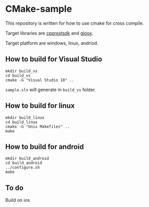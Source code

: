 CMake-sample
======

 This repository is written for how to use cmake for cross compile.

 Target libraries are [cpprestsdk](https://github.com/Microsoft/cpprestsdk) and [gloox](https://camaya.net/gloox/).

 Target platform are windows, linux, andriod.

How to build for Visual Studio
------

    mkdir build_vs
    cd build_vs
    cmake -G "Visual Studio 10" ..

`sample.sln` will generate in `build_vs` folder.

How to build for linux
------

    mkdir build_linux
    cd build_linux
    cmake -G "Unix Makefiles" ..
    make
    
How to build for android
------

    mkdir build_android
    cd build_android
    ../configure.sh
    make

To do
------
 Build on ios
